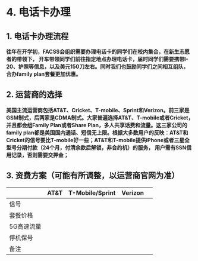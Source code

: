 # 4. 电话卡办理

## 1. 电话卡办理流程

**往年在开学初，FACSS会组织需要办理电话卡的同学们在校内集合，在新生志愿者的带领下， 开车带领同学们前往指定地点办理电话卡，届时同学们需要携带I-20、护照等信息，以及美元150刀左右。同时我们也鼓励同学们之间相互组队，合办family plan套餐更加优惠。**

## **2. 运营商的选择**

**美国主流运营商包括AT\&T、Cricket、T-mobile、Sprint和Verizon。前三家是GSM制式，后两家是CDMA制式。大家普遍选择AT\&T、T-mobile或者Cricket，并且都会组Family Plan或者Share Plan，多人共享话费和流量。这三家公司的family plan都是美国国内通话、短信无上限。根据大多数用户的反映：AT\&T和Cricket的信号要比T-mobile好一些；AT\&T和T-mobile提供iPhone或者三星全型号分期付款（24个月，付清余款后解锁，非合约机）的服务， 用户需有SSN信用记录，否则需要交押金；**

## **3. 资费方案（可能有所调整，以运营商官网为准）**

|        | AT\&T | T-Mobile/Sprint | Verizon |   |
| ------ | ----- | --------------- | ------- | - |
| 信号     |       |                 |         |   |
| 套餐价格   |       |                 |         |   |
| 5G高速流量 |       |                 |         |   |
| 停机保号   |       |                 |         |   |
| 备注     |       |                 |         |   |
